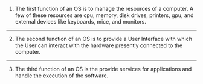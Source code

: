 1. The first function of an OS is to manage the resources of a computer. A few of these resources are cpu, memory, disk drives, printers, gpu, and external devices like keyboards, mice, and monitors.
___

2. The second function of an OS is to provide a User Interface with which the User can interact with the hardware presently connected to the computer.

---

3. The third function of an OS is the provide services for applications and handle the execution of the software.